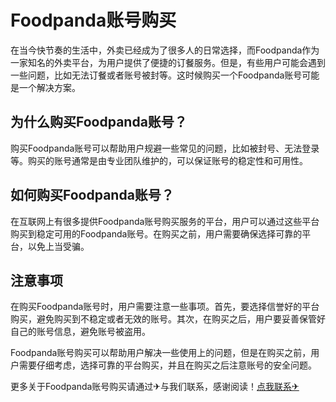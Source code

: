 # Foodpanda账号购买

在当今快节奏的生活中，外卖已经成为了很多人的日常选择，而Foodpanda作为一家知名的外卖平台，为用户提供了便捷的订餐服务。但是，有些用户可能会遇到一些问题，比如无法订餐或者账号被封等。这时候购买一个Foodpanda账号可能是一个解决方案。

## 为什么购买Foodpanda账号？

购买Foodpanda账号可以帮助用户规避一些常见的问题，比如被封号、无法登录等。购买的账号通常是由专业团队维护的，可以保证账号的稳定性和可用性。

## 如何购买Foodpanda账号？

在互联网上有很多提供Foodpanda账号购买服务的平台，用户可以通过这些平台购买到稳定可用的Foodpanda账号。在购买之前，用户需要确保选择可靠的平台，以免上当受骗。

## 注意事项

在购买Foodpanda账号时，用户需要注意一些事项。首先，要选择信誉好的平台购买，避免购买到不稳定或者无效的账号。其次，在购买之后，用户要妥善保管好自己的账号信息，避免账号被盗用。

Foodpanda账号购买可以帮助用户解决一些使用上的问题，但是在购买之前，用户需要仔细考虑，选择可靠的平台购买，并且在购买之后注意账号的安全问题。

更多关于Foodpanda账号购买请通过✈与我们联系，感谢阅读！[点我联系✈](https://dl.G208.com)